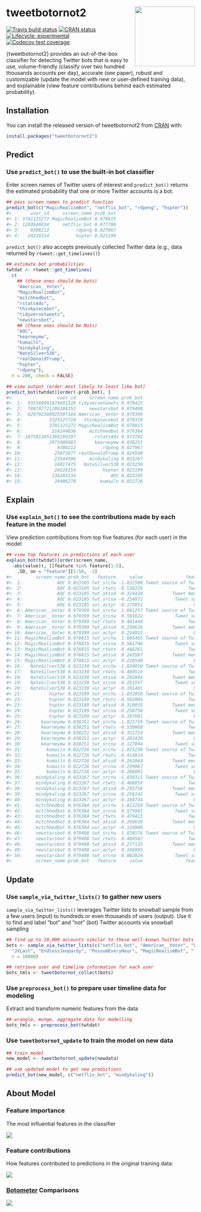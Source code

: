
<!-- README.md is generated from README.Rmd. Please edit that file -->

# tweetbotornot2 <img src="man/figures/logo.png" width="160px" align="right" />

<!-- badges: start -->

[![Travis build
status](https://travis-ci.org/mkearney/tweetbotornot2.svg?branch=master)](https://travis-ci.org/mkearney/tweetbotornot2)
[![CRAN
status](https://www.r-pkg.org/badges/version/tweetbotornot2)](https://CRAN.R-project.org/package=tweetbotornot2)
[![Lifecycle:
experimental](https://img.shields.io/badge/lifecycle-experimental-orange.svg)](https://www.tidyverse.org/lifecycle/#experimental)
[![Codecov test
coverage](https://codecov.io/gh/mkearney/tweetbotornot2/branch/master/graph/badge.svg)](https://codecov.io/gh/mkearney/tweetbotornot2?branch=master)
<!-- badges: end -->

{tweetbotornot2} provides an out-of-the-box classifier for detecting
Twitter bots that is easy to use, volume-friendly (classify over two
hundred thousands accounts per day), accurate (see paper), robust and
customizable (update the model with new or user-defined training data),
and explainable (view feature contributions behind each estimated
probability).

## Installation

You can install the released version of tweetbotornot2 from
[CRAN](https://CRAN.R-project.org) with:

``` r
install.packages("tweetbotornot2")
```

## Predict

### Use `predict_bot()` to use the built-in bot classifier

Enter screen names of Twitter users of interest and `predict_bot()`
returns the estimated probability that one or more Twitter accounts is a
bot.

``` r
## pass screen names to predict function
predict_bot(c("MagicRealismBot", "netflix_bot", "rdpeng", "hspter"))
#>       user_id     screen_name prob_bot
#> 1: 3701125272 MagicRealismBot 0.978815
#> 2: 1203840834     netflix_bot 0.977786
#> 3:    9308212          rdpeng 0.027967
#> 4:   24228154          hspter 0.023199
```

`predict_bot()` also accepts previously collected Twitter data (e.g.,
data returned by `rtweet::get_timelines()`)

``` r
## estimate bot probabilities
twtdat <- rtweet::get_timelines(
  c(
    ## (these ones should be bots)
    "American__Voter",
    "MagicRealismBot", 
    "mitchhedbot",
    "rstats4ds", 
    "thinkpiecebot", 
    "tidyversetweets", 
    "newstarsbot",
    ## (these ones should be Nots)
    "AOC", 
    "kearneymw", 
    "kumailn", 
    "mindykaling", 
    "NateSilver538", 
    "realDonaldTrump", 
    "hspter",
    "rdpeng"),
  n = 200, check = FALSE)

## view output (order most likely to least like bot)
predict_bot(twtdat)[order(-prob_bot), ]
#>                 user_id     screen_name prob_bot
#>  1:  935569091678691328 tidyversetweets 0.979425
#>  2:  780707721209188352     newstarsbot 0.979408
#>  3:  829792389925597184 American__Voter 0.979399
#>  4:          3325527710   thinkpiecebot 0.979319
#>  5:          3701125272 MagicRealismBot 0.978815
#>  6:           214244836     mitchhedbot 0.976384
#>  7: 1075011651366199297       rstats4ds 0.973782
#>  8:          2973406683       kearneymw 0.038251
#>  9:             9308212          rdpeng 0.027967
#> 10:            25073877 realDonaldTrump 0.024500
#> 11:            23544596     mindykaling 0.023267
#> 12:            16017475   NateSilver538 0.023230
#> 13:            24228154          hspter 0.023199
#> 14:           138203134             AOC 0.023105
#> 15:            28406270         kumailn 0.022726
```

## Explain

### Use `explain_bot()` to see the contributions made by each feature in the model

View prediction contributions from top five features (for each user) in
the model

``` r
## view top features in predictions of each user
explain_bot(twtdat)[order(screen_name, 
  -abs(value)), ][feature %in% feature[1:5], 
    .SD, on = "feature"][1:50, -1]
#>         screen_name prob_bot   feature     value                feature_description
#>  1:             AOC 0.023105 twt_srctw -1.831500 Tweet source of Twitter (official)
#>  2:             AOC 0.023105 twt_rtwts -0.538226                 Tweet via retweets
#>  3:             AOC 0.023105 twt_atssd -0.324428           Tweet mentions variation
#>  4:             AOC 0.023105 twt_srcna -0.254872            Tweet source of unknown
#>  5:             AOC 0.023105 usr_actyr -0.175851                   User account age
#>  6: American__Voter 0.979399 twt_srctw  1.681257 Tweet source of Twitter (official)
#>  7: American__Voter 0.979399 twt_srcna  0.561622            Tweet source of unknown
#>  8: American__Voter 0.979399 twt_rtwts  0.441444                 Tweet via retweets
#>  9: American__Voter 0.979399 twt_atssd  0.239626           Tweet mentions variation
#> 10: American__Voter 0.979399 usr_actyr  0.234932                   User account age
#> 11: MagicRealismBot 0.978815 twt_srctw  1.685465 Tweet source of Twitter (official)
#> 12: MagicRealismBot 0.978815 twt_srcna  0.561748            Tweet source of unknown
#> 13: MagicRealismBot 0.978815 twt_rtwts  0.448261                 Tweet via retweets
#> 14: MagicRealismBot 0.978815 twt_atssd  0.243587           Tweet mentions variation
#> 15: MagicRealismBot 0.978815 usr_actyr  0.226540                   User account age
#> 16:   NateSilver538 0.023230 twt_srctw -1.834010 Tweet source of Twitter (official)
#> 17:   NateSilver538 0.023230 twt_rtwts -0.469515                 Tweet via retweets
#> 18:   NateSilver538 0.023230 twt_atssd -0.292804           Tweet mentions variation
#> 19:   NateSilver538 0.023230 twt_srcna -0.251557            Tweet source of unknown
#> 20:   NateSilver538 0.023230 usr_actyr -0.191401                   User account age
#> 21:          hspter 0.023199 twt_srctw -1.832058 Tweet source of Twitter (official)
#> 22:          hspter 0.023199 twt_rtwts -0.502004                 Tweet via retweets
#> 23:          hspter 0.023199 twt_atssd -0.310035           Tweet mentions variation
#> 24:          hspter 0.023199 twt_srcna -0.250750            Tweet source of unknown
#> 25:          hspter 0.023199 usr_actyr -0.197901                   User account age
#> 26:       kearneymw 0.038251 twt_srctw -1.821759 Tweet source of Twitter (official)
#> 27:       kearneymw 0.038251 twt_rtwts -0.530068                 Tweet via retweets
#> 28:       kearneymw 0.038251 twt_atssd -0.351724           Tweet mentions variation
#> 29:       kearneymw 0.038251 usr_actyr  0.282420                   User account age
#> 30:       kearneymw 0.038251 twt_srcna -0.127894            Tweet source of unknown
#> 31:         kumailn 0.022726 twt_srctw -1.825238 Tweet source of Twitter (official)
#> 32:         kumailn 0.022726 twt_rtwts -0.414914                 Tweet via retweets
#> 33:         kumailn 0.022726 twt_atssd -0.262064           Tweet mentions variation
#> 34:         kumailn 0.022726 twt_srcna -0.239067            Tweet source of unknown
#> 35:         kumailn 0.022726 usr_actyr -0.206001                   User account age
#> 36:     mindykaling 0.023267 twt_srctw -1.830311 Tweet source of Twitter (official)
#> 37:     mindykaling 0.023267 twt_rtwts -0.486859                 Tweet via retweets
#> 38:     mindykaling 0.023267 twt_atssd -0.295756           Tweet mentions variation
#> 39:     mindykaling 0.023267 twt_srcna -0.256142            Tweet source of unknown
#> 40:     mindykaling 0.023267 usr_actyr -0.198734                   User account age
#> 41:     mitchhedbot 0.976384 twt_srctw  1.812258 Tweet source of Twitter (official)
#> 42:     mitchhedbot 0.976384 twt_srcna  0.575901            Tweet source of unknown
#> 43:     mitchhedbot 0.976384 twt_rtwts  0.479413                 Tweet via retweets
#> 44:     mitchhedbot 0.976384 twt_atssd  0.269638           Tweet mentions variation
#> 45:     mitchhedbot 0.976384 usr_actyr -0.124908                   User account age
#> 46:     newstarsbot 0.979408 twt_srctw  1.838576 Tweet source of Twitter (official)
#> 47:     newstarsbot 0.979408 twt_rtwts  0.489507                 Tweet via retweets
#> 48:     newstarsbot 0.979408 twt_atssd  0.277125           Tweet mentions variation
#> 49:     newstarsbot 0.979408 usr_actyr  0.186995                   User account age
#> 50:     newstarsbot 0.979408 twt_srcna -0.082824            Tweet source of unknown
#>         screen_name prob_bot   feature     value                feature_description
```

## Update

### Use `sample_via_twitter_lists()` to gather new users

`sample_via_twitter_lists()` leverages Twitter lists to snowball sample
from a few users (input) to hundreds or even thousands of users
(output). Use it to find and label “bot” and “not” (bot) Twitter
accounts via snowball sampling

``` r
## find up to 10,000 accounts similar to these well-known Twitter bots
bots <- sample_via_twitter_lists(c("netflix_bot", "American__Voter", "UTLEGtracker", 
  "JVLast", "EndlessJeopardy", "PossumEveryHour", "MagicRealismBot", "factbot1"), 
  n = 10000)

## retrieve user and timeline information for each user
bots_tmls <- tweetbotornot_collect(bots)
```

### Use `preprocess_bot()` to prepare user timeline data for modeling

Extract and transform numeric features from the data

``` r
## wrangle, munge, aggregate data for modelling
bots_tmls <- preprocess_bot(twtdat)
```

### Use `tweetbotornot_update` to train the model on new data

``` r
## train model
new_model <- tweetbotornot_update(newdata)

## use updated model to get new predictions
predict_bot(new_model, c("netflix_bot", "mindykaling"))
```

## About Model

### Feature importance

The most influential features in the classifier

![](man/figures/README-import.png)

### Feature contributions

How features contributed to predictions in the original training data:

![](man/figures/README-shap.png)

### [Botometer](https://botometer.iuni.iu.edu) Comparisons

![](man/figures/README-modcomp.png)
